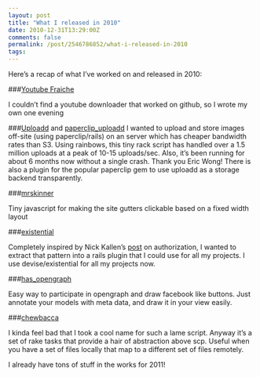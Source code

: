```yaml
---
layout: post
title: "What I released in 2010"
date: 2010-12-31T13:29:00Z
comments: false
permalink: /post/2546786852/what-i-released-in-2010
tags:
---
```




Here’s a recap of what I’ve worked on and released in 2010:

###[Youtube Fraiche](https://github.com/capotej/youtube_fraiche)

I couldn’t find a youtube downloader that worked on github, so I wrote my own one evening

###[Uploadd](https://github.com/capotej/uploadd) and [paperclip_uploadd](https://github.com/capotej/paperclip_uploadd)
I wanted to upload and store images off-site (using paperclip/rails) on an server which has cheaper bandwidth rates than S3. Using rainbows, this tiny rack script has handled over a 1.5 million uploads at a peak of 10-15 uploads/sec. Also, it’s been running for about 6 months now without a single crash. Thank you Eric Wong!
There is also a plugin for the popular paperclip gem to use uploadd as a storage backend transparently.

###[mrskinner](https://github.com/capotej/mrskinner/blob/master/mrskinner.js)

Tiny javascript for making the site gutters clickable based on a fixed width layout

###[existential](https://github.com/capotej/existential)

Completely inspired by Nick Kallen’s [post](http://pivotallabs.com/users/nick/blog/articles/272-access-control-permissions-in-rails) on authorization, I wanted to extract that pattern into a rails plugin that I could use for all my projects. I use devise/existential for all my projects now.

###[has_opengraph](https://github.com/capotej/has_opengraph)

Easy way to participate in opengraph and draw facebook like buttons. Just annotate your models with meta data, and draw it in your view easily.

###[chewbacca](https://github.com/capotej/chewbacca)

I kinda feel bad that I took a cool name for such a lame script. Anyway it’s a set of rake tasks that provide a hair of abstraction above scp. Useful when you have a set of files locally that map to a different set of files remotely.



I already have tons of stuff in the works for 2011!
